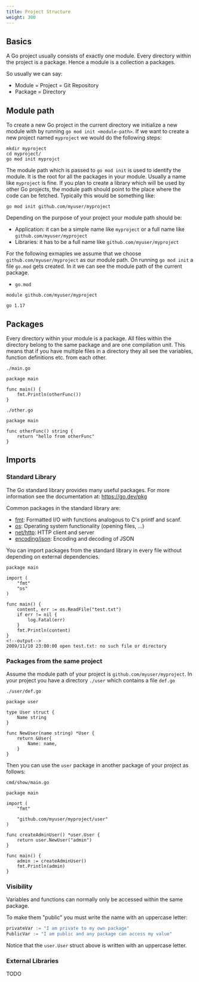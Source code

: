 ```yaml
---
title: Project Structure
weight: 300
---
```



## Basics

A Go project usually consists of exactly one module.
Every directory within the project is a package.
Hence a module is a collection a packages.

So usually we can say:

* Module = Project = Git Repository
* Package = Directory


## Module path

To create a new Go project in the current directory we initialize a new module with by running `go mod init <module-path>`.
If we want to create a new project named `myproject` we would do the following steps:

```
mkdir myproject
cd myproject/
go mod init myprojct
```

The module path which is passed to `go mod init` is used to identify the module. It is the root for all the packages in your module.
Usually a name like `myproject` is fine.
If you plan to create a library which will be used by other Go projects, the module path should point to the place where the code can be fetched.
Typically this would be something like:

```
go mod init github.com/myuser/myproject
```

Depending on the purpose of your project your module path should be:

* Application: it can be a simple name like `myproject` or a full name like `github.com/myuser/myproject`
* Libraries: it has to be a full name like `github.com/myuser/myproject`

For the following exmaples we assume that we choose `github.com/myuser/myproject` as our module path.
On running `go mod init` a file `go.mod` gets created. In it we can see the module path of the current package.

* `go.mod`

```
module github.com/myuser/myproject

go 1.17
```


## Packages

Every directory within your module is a package.
All files within the directory belong to the same package and are one compilation unit.
This means that if you have multiple files in a directory they all see the variables, function definitions etc. from each other.

`./main.go`
```golang {playground=false}
package main

func main() {
	fmt.Println(otherFunc())
}

```

`./other.go`
```golang {playground=false}
package main

func otherFunc() string {
	return "hello from otherFunc"
}
```


## Imports


### Standard Library

The Go standard library provides many useful packages. For more information see the documentation at: https://go.dev/pkg

Common packages in the standard library are:

* [fmt](https://pkg.go.dev/fmt): Formatted I/O with functions analogous to C's printf and scanf.
* [os](https://pkg.go.dev/os):  Operating system functionality (opening files, ...)
* [net/http](https://pkg.go.dev/net/http): HTTP client and server
* [encoding/json](https://pkg.go.dev/encoding/json): Encoding and decoding of JSON

You can import packages from the standard library in every file without depending on external dependencies.

```golang
package main

import (
	"fmt"
	"os"
)

func main() {
	content, err := os.ReadFile("test.txt")
	if err != nil {
		log.Fatal(err)
	}
	fmt.Println(content)
}
<!--output-->
2009/11/10 23:00:00 open test.txt: no such file or directory
```


### Packages from the same project

Assume the module path of your project is `github.com/myuser/myproject`.
In your project you have a directory `./user` which contains a file `def.go`

`./user/def.go`
```golang
package user

type User struct {
	Name string
}

func NewUser(name string) *User {
	return &User{
		Name: name,
	}
}
```

Then you can use the `user` package in another package of your project as follows:

`cmd/show/main.go`
```golang {playground=false}
package main

import (
	"fmt"

	"github.com/myuser/myproject/user"
)

func createAdminUser() *user.User {
	return user.NewUser("admin")
}

func main() {
	admin := createAdminUser()
	fmt.Println(admin)
}
```


### Visibility

Variables and functions can normally only be accessed within the same package.

To make them "public" you must write the name with an uppercase letter:

```go
privateVar := "I am private to my own package"
PublicVar := "I am public and any package can access my value"
```

Notice that the `user.User` struct above is written with an uppercase letter.


### External Libraries

TODO
